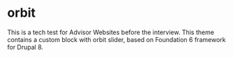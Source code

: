# orbit
This is a tech test for Advisor Websites before the interview.
This theme contains a custom block with orbit slider, based on Foundation 6 framework for Drupal 8.
